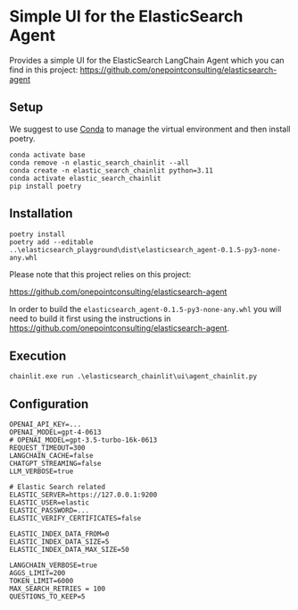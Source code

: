 # Simple UI for the ElasticSearch Agent

Provides a simple UI for the ElasticSearch LangChain Agent which you can find in this project:
https://github.com/onepointconsulting/elasticsearch-agent

## Setup

We suggest to use [Conda](https://docs.conda.io/en/latest/) to manage the virtual environment and then install poetry.

```
conda activate base
conda remove -n elastic_search_chainlit --all
conda create -n elastic_search_chainlit python=3.11
conda activate elastic_search_chainlit
pip install poetry
```

## Installation

```
poetry install
poetry add --editable ..\elasticsearch_playground\dist\elasticsearch_agent-0.1.5-py3-none-any.whl
```

Please note that this project relies on this project:

https://github.com/onepointconsulting/elasticsearch-agent

In order to build the `elasticsearch_agent-0.1.5-py3-none-any.whl` you will need to build it first using the instructions in 
https://github.com/onepointconsulting/elasticsearch-agent.

## Execution

```
chainlit.exe run .\elasticsearch_chainlit\ui\agent_chainlit.py
```

## Configuration

```
OPENAI_API_KEY=...
OPENAI_MODEL=gpt-4-0613
# OPENAI_MODEL=gpt-3.5-turbo-16k-0613
REQUEST_TIMEOUT=300
LANGCHAIN_CACHE=false
CHATGPT_STREAMING=false
LLM_VERBOSE=true

# Elastic Search related
ELASTIC_SERVER=https://127.0.0.1:9200
ELASTIC_USER=elastic
ELASTIC_PASSWORD=...
ELASTIC_VERIFY_CERTIFICATES=false

ELASTIC_INDEX_DATA_FROM=0
ELASTIC_INDEX_DATA_SIZE=5
ELASTIC_INDEX_DATA_MAX_SIZE=50

LANGCHAIN_VERBOSE=true
AGGS_LIMIT=200
TOKEN_LIMIT=6000
MAX_SEARCH_RETRIES = 100
QUESTIONS_TO_KEEP=5
```